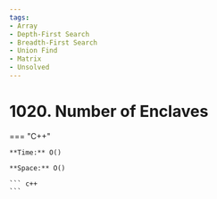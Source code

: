 ```yaml
---
tags:
- Array
- Depth-First Search
- Breadth-First Search
- Union Find
- Matrix
- Unsolved
---
```



# 1020. Number of Enclaves

=== "C++"

    **Time:** O()

    **Space:** O()

    ``` c++
    ```